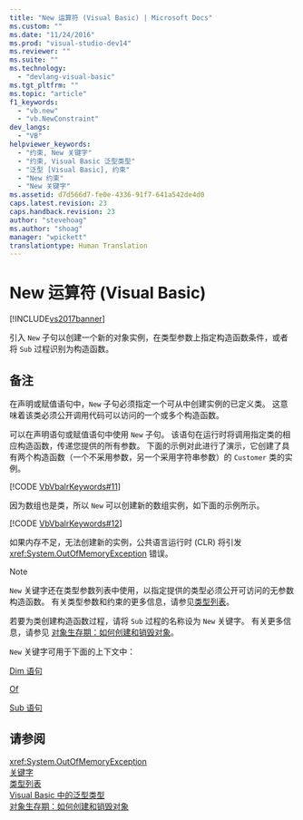 ```yaml
---
title: "New 运算符 (Visual Basic) | Microsoft Docs"
ms.custom: ""
ms.date: "11/24/2016"
ms.prod: "visual-studio-dev14"
ms.reviewer: ""
ms.suite: ""
ms.technology: 
  - "devlang-visual-basic"
ms.tgt_pltfrm: ""
ms.topic: "article"
f1_keywords: 
  - "vb.new"
  - "vb.NewConstraint"
dev_langs: 
  - "VB"
helpviewer_keywords: 
  - "约束, New 关键字"
  - "约束, Visual Basic 泛型类型"
  - "泛型 [Visual Basic], 约束"
  - "New 约束"
  - "New 关键字"
ms.assetid: d7d566d7-fe0e-4336-91f7-641a542de4d0
caps.latest.revision: 23
caps.handback.revision: 23
author: "stevehoag"
ms.author: "shoag"
manager: "wpickett"
translationtype: Human Translation
---
```

# New 运算符 (Visual Basic)
[!INCLUDE[vs2017banner](../../../csharp/includes/vs2017banner.md)]

引入 `New` 子句以创建一个新的对象实例，在类型参数上指定构造函数条件，或者将 `Sub` 过程识别为构造函数。  
  
## 备注  
 在声明或赋值语句中，`New` 子句必须指定一个可从中创建实例的已定义类。  这意味着该类必须公开调用代码可以访问的一个或多个构造函数。  
  
 可以在声明语句或赋值语句中使用 `New` 子句。  该语句在运行时将调用指定类的相应构造函数，传递您提供的所有参数。  下面的示例对此进行了演示，它创建了具有两个构造函数（一个不采用参数，另一个采用字符串参数）的 `Customer` 类的实例。  
  
 [!CODE [VbVbalrKeywords#11](../CodeSnippet/VS_Snippets_VBCSharp/VbVbalrKeywords#11)]  
  
 因为数组也是类，所以 `New` 可以创建新的数组实例，如下面的示例所示。  
  
 [!CODE [VbVbalrKeywords#12](../CodeSnippet/VS_Snippets_VBCSharp/VbVbalrKeywords#12)]  
  
 如果内存不足，无法创建新的实例，公共语言运行时 \(CLR\) 将引发 <xref:System.OutOfMemoryException> 错误。  
  
> [!NOTE]
>  `New` 关键字还在类型参数列表中使用，以指定提供的类型必须公开可访问的无参数构造函数。  有关类型参数和约束的更多信息，请参见[类型列表](../../../visual-basic/language-reference/statements/type-list.md)。  
  
 若要为类创建构造函数过程，请将 `Sub` 过程的名称设为 `New` 关键字。  有关更多信息，请参见 [对象生存期：如何创建和销毁对象](../../../visual-basic/programming-guide/language-features/objects-and-classes/object-lifetime-how-objects-are-created-and-destroyed.md)。  
  
 `New` 关键字可用于下面的上下文中：  
  
 [Dim 语句](../../../visual-basic/language-reference/statements/dim-statement.md)  
  
 [Of](../../../visual-basic/language-reference/statements/of-clause.md)  
  
 [Sub 语句](../../../visual-basic/language-reference/statements/sub-statement.md)  
  
## 请参阅  
 <xref:System.OutOfMemoryException>   
 [关键字](../../../visual-basic/language-reference/keywords/index.md)   
 [类型列表](../../../visual-basic/language-reference/statements/type-list.md)   
 [Visual Basic 中的泛型类型](../../../visual-basic/programming-guide/language-features/data-types/generic-types.md)   
 [对象生存期：如何创建和销毁对象](../../../visual-basic/programming-guide/language-features/objects-and-classes/object-lifetime-how-objects-are-created-and-destroyed.md)